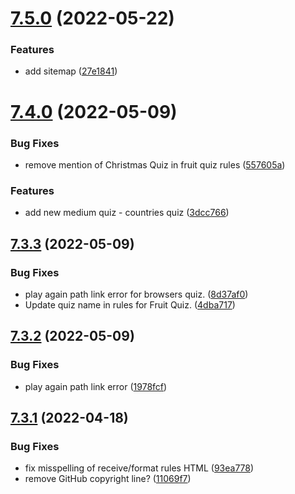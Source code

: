 # [7.5.0](https://github.com/KendallDoesCoding/quiz/compare/v7.4.0...v7.5.0) (2022-05-22)


### Features

* add sitemap ([27e1841](https://github.com/KendallDoesCoding/quiz/commit/27e18417ca015c761caa03cb43b440b628351a14))



# [7.4.0](https://github.com/KendallDoesCoding/quiz/compare/v7.3.3...v7.4.0) (2022-05-09)


### Bug Fixes

* remove mention of Christmas Quiz in fruit quiz rules ([557605a](https://github.com/KendallDoesCoding/quiz/commit/557605ada4330429bd6bcdbc129898e357fb9e54))


### Features

* add new medium quiz - countries quiz ([3dcc766](https://github.com/KendallDoesCoding/quiz/commit/3dcc766e53cdff55b83d652a6b8c6f529332272a))



## [7.3.3](https://github.com/KendallDoesCoding/quiz/compare/v7.3.2...v7.3.3) (2022-05-09)


### Bug Fixes

* play again path link error for browsers quiz. ([8d37af0](https://github.com/KendallDoesCoding/quiz/commit/8d37af0d2a1c2f175b2355b028134ecbfa79ddc7))
* Update quiz name in rules for Fruit Quiz. ([4dba717](https://github.com/KendallDoesCoding/quiz/commit/4dba717ec62c5069e42ac01c5cd5a5d8da6b2ae7))



## [7.3.2](https://github.com/KendallDoesCoding/quiz/compare/v7.3.1...v7.3.2) (2022-05-09)


### Bug Fixes

* play again path link error ([1978fcf](https://github.com/KendallDoesCoding/quiz/commit/1978fcf0bf578cab5f7d5bd4ec94958edef47c08))



## [7.3.1](https://github.com/KendallDoesCoding/quiz/compare/v0.1.0...v7.3.1) (2022-04-18)


### Bug Fixes

* fix misspelling of receive/format rules HTML ([93ea778](https://github.com/KendallDoesCoding/quiz/commit/93ea778f34055de97ccc143cb6a3e0091e39b54b))
* remove GitHub copyright line? ([11069f7](https://github.com/KendallDoesCoding/quiz/commit/11069f78663338e006e0286a710b1422ccbb49f2))



